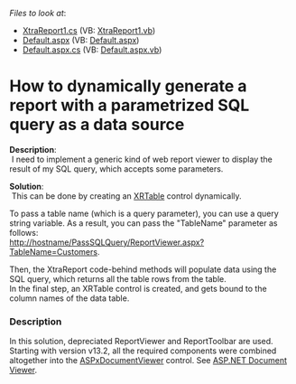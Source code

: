 <!-- default file list -->
*Files to look at*:

* [XtraReport1.cs](./CS/WebSite/App_Code/XtraReport1.cs) (VB: [XtraReport1.vb](./VB/WebSite/App_Code/XtraReport1.vb))
* [Default.aspx](./CS/WebSite/Default.aspx) (VB: [Default.aspx](./VB/WebSite/Default.aspx))
* [Default.aspx.cs](./CS/WebSite/Default.aspx.cs) (VB: [Default.aspx.vb](./VB/WebSite/Default.aspx.vb))
<!-- default file list end -->
# How to dynamically generate a report with a parametrized SQL query as a data source


<p><strong>Description</strong>:<br>  I need to implement a generic kind of web report viewer to display the result of my SQL query, which accepts some parameters.</p>
<p><strong>Solution</strong>:<br>  This can be done by creating an <a href="https://documentation.devexpress.com/#XtraReports/clsDevExpressXtraReportsUIXRTabletopic">XRTable</a> control dynamically.</p>
<p>To pass a table name (which is a query parameter), you can use a query string variable. As a result, you can pass the "TableName" parameter as follows: <br> <a href="http://hostname/PassSQLQuery/ReportViewer.aspx?TableName=Customers">http://hostname/PassSQLQuery/ReportViewer.aspx?TableName=Customers</a>.</p>
<p>Then, the XtraReport code-behind methods will populate data using the SQL query, which returns all the table rows from the table.<br> In the final step, an XRTable control is created, and gets bound to the column names of the data table.</p>


<h3>Description</h3>

In this solution, depreciated ReportViewer and ReportToolbar are used. Starting with version v13.2, all the required components were combined altogether into the <a href="https://documentation.devexpress.com/#xtrareports/clsDevExpressXtraReportsWebASPxDocumentViewertopic">ASPxDocumentViewer</a> control. See&nbsp;<a href="https://documentation.devexpress.com/#XtraReports/CustomDocument5193">ASP.NET Document Viewer</a>.

<br/>



